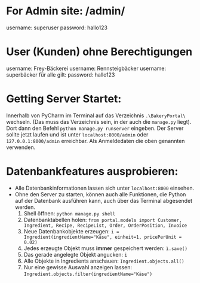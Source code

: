 # For Admin site: /admin/
username: superuser
password: hallo123

# User (Kunden) ohne Berechtigungen
username: Frey-Bäckerei
username: Rennsteigbäcker
username: superbäcker
für alle gilt:
password: hallo123


# Getting Server Startet:
Innerhalb von PyCharm im Terminal auf das Verzeichnis `.\BakeryPortal\` wechseln. (Das muss das
Verzeichnis sein, in der auch die `manage.py` liegt). Dort dann den Befehl `python manage.py runserver` eingeben.
Der Server sollte jetzt laufen und ist unter `localhost:8000/admin` oder `127.0.0.1:8000/admin` erreichbar. Als
Anmeldedaten die oben genannten verwenden.


# Datenbankfeatures ausprobieren:
* Alle Datenbankinformationen lassen sich unter `localhost:8000` einsehen.
* Ohne den Server zu starten, können auch alle Funktionen, die Python auf der Datenbank ausführen kann, auch über das Terminal abgesendet werden.
    1. Shell öffnen: `python manage.py shell`
    2. Datenbanktabellen holen: `from portal.models import Customer, Ingredient, Recipe, RecipeList, Order, OrderPosition, Invoice`
    3. Neue Datenbankobjekte erzeugen: `i = Ingredient(ingredientName="Käse", einheit=1, pricePerUnit = 0.02)`
    4. Jedes erzeugte Objekt muss __immer__ gespeichert werden: `ì.save()`
    5. Das gerade angelegte Objekt angucken: `i`
    6. Alle Objekte in Ingredients anschauen: `Ingredient.objects.all()`
    7. Nur eine gewisse Auswahl anzeigen lassen: `Ingredient.objects.filter(ingredientName="Käse")`